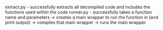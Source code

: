 extract.py - successfully extracts all decompiled code and includes the functions used within the code
runner.py - successfully takes a function name and parameters -> creates a main wrapper to run the function in (and print output) -> compiles that main wrapper -> runs the main wrapper